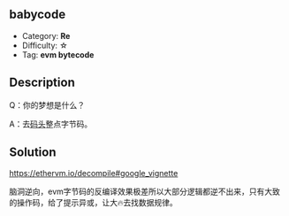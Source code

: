 ## babycode

+ Category: **Re**
+ Difficulty: ☆
+ Tag: **evm bytecode**

## Description

Q：你的梦想是什么？

A：去[码头](https://sepolia.etherscan.io/)整点字节码。

## Solution

https://ethervm.io/decompile#google_vignette

脑洞逆向，evm字节码的反编译效果极差所以大部分逻辑都逆不出来，只有大致的操作码，给了提示异或，让大🔥去找数据规律。